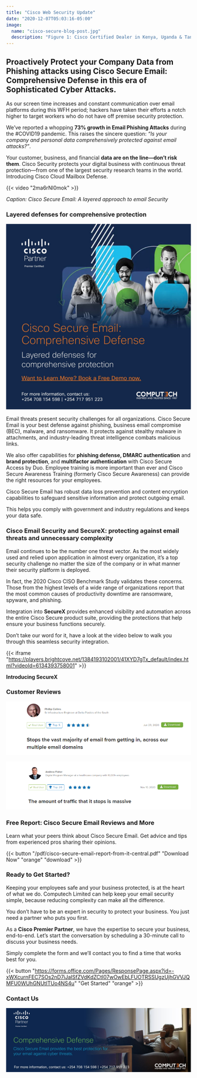 ```yaml
---
title: "Cisco Web Security Update"
date: "2020-12-07T05:03:16-05:00"
image:
  name: "cisco-secure-blog-post.jpg"
  description: "Figure 1: Cisco Certified Dealer in Kenya, Uganda & Tanzania"
---
```


## Proactively Protect your Company Data from Phishing attacks using Cisco Secure Email: Comprehensive Defense in this era of Sophisticated Cyber Attacks.

As our screen time increases and constant communication over email platforms during this WFH period; hackers have taken their efforts a notch higher to target workers who do not have off premise security protection.

We’ve reported a whopping __73% growth in Email Phishing Attacks__ during  the  #COVID19 pandemic.  This raises the sincere question: _“Is your company and personal data comprehensively protected against email attacks?”_.

Your customer, business, and financial __data are on the line—don’t risk them__. Cisco Security protects your digital business with continuous threat protection—from one of the largest security research teams in the world.
Introducing Cisco Cloud Mailbox Defense.

{{< video "2ma6rNl0mok" >}}

_Caption: Cisco Secure Email: A layered approach to email Security_

### Layered defenses for comprehensive protection

[![Figure 2: Cisco Email Security Dealer in Kenya , Uganda & Tanzania](/images/cisco-secure-social-media.jpg)](https://forms.office.com/Pages/ResponsePage.aspx?id=-xWXcurnFEC7SOs2nD7iJaISfZVdKdZCtI07wOwEbLFUOTRSSUgzUjhGVVJQMFU0WUhGNUtITUo4NS4u)

Email threats present security challenges for all organizations. Cisco Secure Email is your best defense against phishing, business email compromise (BEC), malware, and ransomware. It protects against stealthy malware in attachments, and industry-leading threat intelligence combats malicious links.

We also offer capabilities for __phishing defense, DMARC authentication__ and __brand protection__, and __multifactor authentication__ with Cisco Secure Access by Duo. Employee training is more important than ever and Cisco Secure Awareness Training (formerly Cisco Secure Awareness) can provide the right resources for your employees.

Cisco Secure Email has robust data loss prevention and content encryption capabilities to safeguard sensitive information and protect outgoing email.

This helps you comply with government and industry regulations and keeps your data safe.

### Cisco Email Security and SecureX: protecting against email threats and unnecessary complexity

Email continues to be the number one threat vector. As the most widely used and relied upon application in almost every organization, it’s a top security challenge no matter the size of the company or in what manner their security platform is deployed.

In fact, the 2020 Cisco CISO Benchmark Study validates these concerns. Those from the highest levels of a wide range of organizations report that the most common causes of productivity downtime are ransomware, spyware, and phishing.

Integration into __SecureX__ provides enhanced visibility and automation across the entire Cisco Secure product suite, providing the protections that help ensure your business functions securely.

Don’t take our word for it, have a look at the video below to walk you through this seamless security integration.

{{< iframe "https://players.brightcove.net/1384193102001/41XYD7gTx_default/index.html?videoId=6134393758001" >}}

__Introducing SecureX__


### Customer Reviews

![Figure 3:Cisco Secure Email: Stops massive email attacks from getting in.](/images/philip-collins.png)

![Figure 4: Cisco Secure Email: New approach to phishing attacks](/images/andrew-fisher.png)

### Free Report: Cisco Secure Email Reviews and More

Learn what your peers think about Cisco Secure Email. Get advice and tips from experienced pros sharing their opinions.

{{< button "/pdf/cisco-secure-email-report-from-it-central.pdf" "Download Now" "orange" "download" >}}

### Ready to Get Started?

Keeping your employees safe and your business protected, is at the heart of what we do. Computech Limited can help keep your email security simple, because reducing complexity can make all the difference.

You don’t have to be an expert in security to protect your business. You just need a partner who puts you first.

As a __Cisco Premier Partner__, we have the expertise to secure your business, end-to-end. Let’s start the conversation by scheduling a 30-minute call to discuss your business needs.

Simply complete the form and we’ll contact you to find a time that works best for you.


{{< button "https://forms.office.com/Pages/ResponsePage.aspx?id=-xWXcurnFEC7SOs2nD7iJaISfZVdKdZCtI07wOwEbLFUOTRSSUgzUjhGVVJQMFU0WUhGNUtITUo4NS4u" "Get Started" "orange" >}}

### Contact Us
 [![](/images/cisco-secure-email-footer.jpg)](tel:+254708154598)